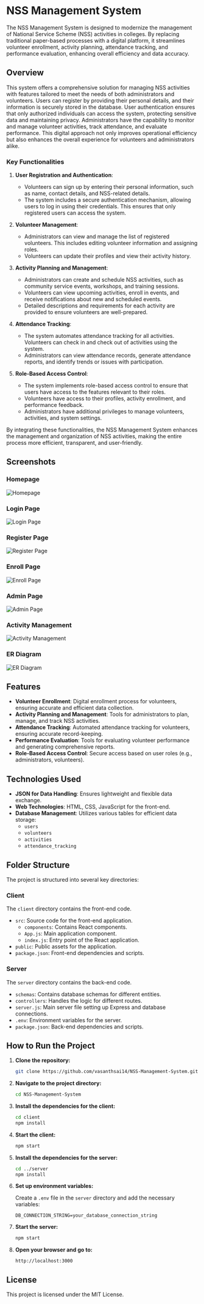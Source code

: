# NSS Management System

The NSS Management System is designed to modernize the management of National Service Scheme (NSS) activities in colleges. By replacing traditional paper-based processes with a digital platform, it streamlines volunteer enrollment, activity planning, attendance tracking, and performance evaluation, enhancing overall efficiency and data accuracy.

## Overview

This system offers a comprehensive solution for managing NSS activities with features tailored to meet the needs of both administrators and volunteers. Users can register by providing their personal details, and their information is securely stored in the database. User authentication ensures that only authorized individuals can access the system, protecting sensitive data and maintaining privacy. Administrators have the capability to monitor and manage volunteer activities, track attendance, and evaluate performance. This digital approach not only improves operational efficiency but also enhances the overall experience for volunteers and administrators alike.

### Key Functionalities

1. **User Registration and Authentication**:
   - Volunteers can sign up by entering their personal information, such as name, contact details, and NSS-related details.
   - The system includes a secure authentication mechanism, allowing users to log in using their credentials. This ensures that only registered users can access the system.

2. **Volunteer Management**:
   - Administrators can view and manage the list of registered volunteers. This includes editing volunteer information and  assigning roles.
   - Volunteers can update their profiles and view their activity history.

3. **Activity Planning and Management**:
   - Administrators can create and schedule NSS activities, such as community service events, workshops, and training sessions.
   - Volunteers can view upcoming activities, enroll in events, and receive notifications about new and scheduled events.
   - Detailed descriptions and requirements for each activity are provided to ensure volunteers are well-prepared.

4. **Attendance Tracking**:
   - The system automates attendance tracking for all activities. Volunteers can check in and check out of activities using the system.
   - Administrators can view attendance records, generate attendance reports, and identify trends or issues with participation.

5. **Role-Based Access Control**:
   - The system implements role-based access control to ensure that users have access to the features relevant to their roles.
   - Volunteers have access to their profiles, activity enrollment, and performance feedback.
   - Administrators have additional privileges to manage volunteers, activities, and system settings.

By integrating these functionalities, the NSS Management System enhances the management and organization of NSS activities, making the entire process more efficient, transparent, and user-friendly.

## Screenshots

### Homepage
![Homepage](Screenshots/Homepage.png)

### Login Page
![Login Page](Screenshots/LoginPage.png)

### Register Page
![Register Page](Screenshots/RegisterPage.png)

### Enroll Page
![Enroll Page](Screenshots/EnrollPage.png)

### Admin Page
![Admin Page](Screenshots/AdminPage.png)

### Activity Management
![Activity Management](Screenshots/Activity.png)

### ER Diagram
![ER Diagram](ER-Diagram.png)

## Features

- **Volunteer Enrollment**: Digital enrollment process for volunteers, ensuring accurate and efficient data collection.
- **Activity Planning and Management**: Tools for administrators to plan, manage, and track NSS activities.
- **Attendance Tracking**: Automated attendance tracking for volunteers, ensuring accurate record-keeping.
- **Performance Evaluation**: Tools for evaluating volunteer performance and generating comprehensive reports.
- **Role-Based Access Control**: Secure access based on user roles (e.g., administrators, volunteers).

## Technologies Used

- **JSON for Data Handling**: Ensures lightweight and flexible data exchange.
- **Web Technologies**: HTML, CSS, JavaScript for the front-end.
- **Database Management**: Utilizes various tables for efficient data storage:
  - `users`
  - `volunteers`
  - `activities`
  - `attendance_tracking`

## Folder Structure

The project is structured into several key directories:

### Client

The `client` directory contains the front-end code.

- `src`: Source code for the front-end application.
  - `components`: Contains React components.
  - `App.js`: Main application component.
  - `index.js`: Entry point of the React application.
- `public`: Public assets for the application.
- `package.json`: Front-end dependencies and scripts.

### Server

The `server` directory contains the back-end code.

- `schemas`: Contains database schemas for different entities.
- `controllers`: Handles the logic for different routes.
- `server.js`: Main server file setting up Express and database connections.
- `.env`: Environment variables for the server.
- `package.json`: Back-end dependencies and scripts.

## How to Run the Project

1. **Clone the repository:**

    ```bash
    git clone https://github.com/vasanthsai14/NSS-Management-System.git
    ```

2. **Navigate to the project directory:**

    ```bash
    cd NSS-Management-System
    ```

3. **Install the dependencies for the client:**

    ```bash
    cd client
    npm install
    ```

4. **Start the client:**

    ```bash
    npm start
    ```

5. **Install the dependencies for the server:**

    ```bash
    cd ../server
    npm install
    ```

6. **Set up environment variables:**

    Create a `.env` file in the `server` directory and add the necessary variables:

    ```
    DB_CONNECTION_STRING=your_database_connection_string
    ```

7. **Start the server:**

    ```bash
    npm start
    ```

8. **Open your browser and go to:**

    ```
    http://localhost:3000
    ```

## License

This project is licensed under the MIT License.

